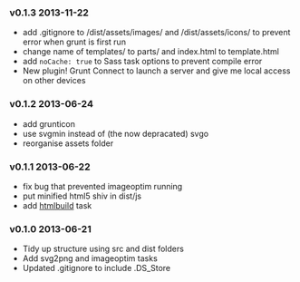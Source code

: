### v0.1.3 2013-11-22

* add .gitignore to /dist/assets/images/ and /dist/assets/icons/ to prevent error when grunt is first run
* change name of templates/ to parts/ and index.html to template.html
* add `noCache: true` to Sass task options to prevent compile error
* New plugin! Grunt Connect to launch a server and give me local access on other devices

### v0.1.2 2013-06-24

* add grunticon
* use svgmin instead of (the now depracated) svgo
* reorganise assets folder

### v0.1.1 2013-06-22

* fix bug that prevented imageoptim running
* put minified html5 shiv in dist/js
* add [htmlbuild](https://github.com/spatools/grunt-html-build) task

### v0.1.0 2013-06-21

* Tidy up structure using src and dist folders
* Add svg2png and imageoptim tasks
* Updated .gitignore to include .DS_Store